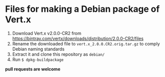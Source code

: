 Files for making a Debian package of Vert.x
===========================================
1. Download Vert.x v2.0.0-CR2 from https://bintray.com/vertx/downloads/distribution/2.0.0-CR2/files
2. Rename the downloaded file to `vert.x_2.0.0.CR2.orig.tar.gz` to comply Debian naming standards
3. Extract it and clone this repository as `debian/`
4. Run `$ dpkg-buildpackage`


**pull requests are welcome**
